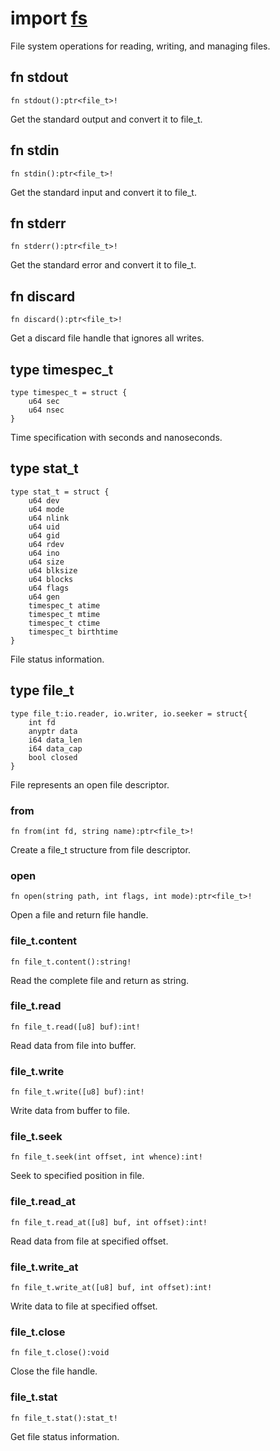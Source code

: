 # import [fs](https://github.com/nature-lang/nature/tree/master/std/fs/main.n)

File system operations for reading, writing, and managing files.

## fn stdout

```
fn stdout():ptr<file_t>!
```

Get the standard output and convert it to file_t.

## fn stdin

```
fn stdin():ptr<file_t>!
```

Get the standard input and convert it to file_t.

## fn stderr

```
fn stderr():ptr<file_t>!
```

Get the standard error and convert it to file_t.

## fn discard

```
fn discard():ptr<file_t>!
```

Get a discard file handle that ignores all writes.

## type timespec_t

```
type timespec_t = struct {
    u64 sec 
    u64 nsec
}
```

Time specification with seconds and nanoseconds.

## type stat_t

```
type stat_t = struct {
    u64 dev
    u64 mode
    u64 nlink
    u64 uid
    u64 gid
    u64 rdev
    u64 ino
    u64 size
    u64 blksize
    u64 blocks
    u64 flags
    u64 gen
    timespec_t atime
    timespec_t mtime
    timespec_t ctime
    timespec_t birthtime
}
```

File status information.

## type file_t

```
type file_t:io.reader, io.writer, io.seeker = struct{
    int fd
    anyptr data
    i64 data_len
    i64 data_cap
    bool closed
}
```

File represents an open file descriptor.

### from

```
fn from(int fd, string name):ptr<file_t>!
```

Create a file_t structure from file descriptor.

### open

```
fn open(string path, int flags, int mode):ptr<file_t>!
```

Open a file and return file handle.

### file_t.content

```
fn file_t.content():string!
```

Read the complete file and return as string.

### file_t.read

```
fn file_t.read([u8] buf):int!
```

Read data from file into buffer.

### file_t.write

```
fn file_t.write([u8] buf):int!
```

Write data from buffer to file.

### file_t.seek

```
fn file_t.seek(int offset, int whence):int!
```

Seek to specified position in file.

### file_t.read_at

```
fn file_t.read_at([u8] buf, int offset):int!
```

Read data from file at specified offset.

### file_t.write_at

```
fn file_t.write_at([u8] buf, int offset):int!
```

Write data to file at specified offset.

### file_t.close

```
fn file_t.close():void
```

Close the file handle.

### file_t.stat

```
fn file_t.stat():stat_t!
```

Get file status information.